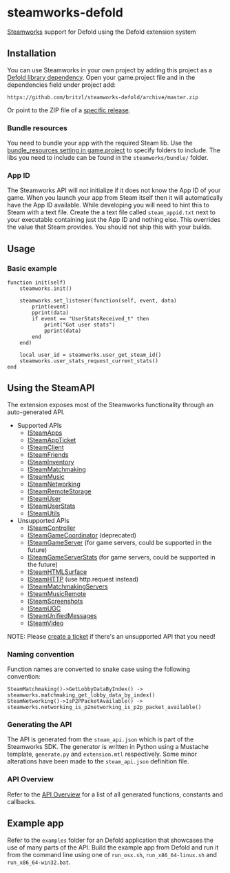 # steamworks-defold
[Steamworks](https://partner.steamgames.com/home) support for Defold using the Defold extension system

## Installation
You can use Steamworks in your own project by adding this project as a [Defold library dependency](http://www.defold.com/manuals/libraries/). Open your game.project file and in the dependencies field under project add:

	https://github.com/britzl/steamworks-defold/archive/master.zip

Or point to the ZIP file of a [specific release](https://github.com/britzl/steamworks-defold/releases).

### Bundle resources
You need to bundle your app with the required Steam lib. Use the [bundle_resources setting in game.project](https://www.defold.com/manuals/project-settings/#_project) to specify folders to include. The libs you need to include can be found in the `steamworks/bundle/` folder.

### App ID
The Steamworks API will not initialize if it does not know the App ID of your game. When you launch your app from Steam itself then it will automatically have the App ID available. While developing you will need to hint this to Steam with a text file. Create the a text file called `steam_appid.txt` next to your executable containing just the App ID and nothing else. This overrides the value that Steam provides. You should not ship this with your builds.

## Usage
### Basic example

	function init(self)
		steamworks.init()

		steamworks.set_listener(function(self, event, data)
			print(event)
			pprint(data)
			if event == "UserStatsReceived_t" then
				print("Got user stats")
				pprint(data)
			end
		end)

		local user_id = steamworks.user_get_steam_id()
		steamworks.user_stats_request_current_stats()
	end

## Using the SteamAPI
The extension exposes most of the Steamworks functionality through an auto-generated API.

* Supported APIs
  * [ISteamApps](https://partner.steamgames.com/doc/api/ISteamApps)
  * [ISteamAppTicket](https://partner.steamgames.com/doc/api/ISteamAppTicket)
  * [ISteamClient](https://partner.steamgames.com/doc/api/ISteamClient)
  * [ISteamFriends](https://partner.steamgames.com/doc/api/ISteamFriends)
  * [ISteamInventory](https://partner.steamgames.com/doc/api/ISteamInventory)
  * [ISteamMatchmaking](https://partner.steamgames.com/doc/api/ISteamMatchmaking)
  * [ISteamMusic](https://partner.steamgames.com/doc/api/ISteamMusic)
  * [ISteamNetworking](https://partner.steamgames.com/doc/api/ISteamNetworking)
  * [ISteamRemoteStorage](https://partner.steamgames.com/doc/api/ISteamRemoteStorage)
  * [ISteamUser](https://partner.steamgames.com/doc/api/ISteamUser)
  * [ISteamUserStats](https://partner.steamgames.com/doc/api/ISteamUserStats)
  * [ISteamUtils](https://partner.steamgames.com/doc/api/ISteamUtils)
* Unsupported APIs
  * [ISteamController](https://partner.steamgames.com/doc/api/ISteamController)
  * [ISteamGameCoordinator](https://partner.steamgames.com/doc/api/ISteamGameCoordinator) (deprecated)
  * [ISteamGameServer](https://partner.steamgames.com/doc/api/ISteamGameServer) (for game servers, could be supported in the future)
  * [ISteamGameServerStats](https://partner.steamgames.com/doc/api/ISteamGameServerStats) (for game servers, could be supported in the future)
  * [ISteamHTMLSurface](https://partner.steamgames.com/doc/api/ISteamHTMLSurface)
  * [ISteamHTTP](https://partner.steamgames.com/doc/api/ISteamHTTP) (use http.request instead)
  * [ISteamMatchmakingServers](https://partner.steamgames.com/doc/api/ISteamMatchmakingServers)
  * [ISteamMusicRemote](https://partner.steamgames.com/doc/api/ISteamMusicRemote)
  * [ISteamScreenshots](https://partner.steamgames.com/doc/api/ISteamScreenshots)
  * [ISteamUGC](https://partner.steamgames.com/doc/api/ISteamUGC)
  * [ISteamUnifiedMessages](https://partner.steamgames.com/doc/api/ISteamUnifiedMessages)
  * [ISteamVideo](https://partner.steamgames.com/doc/api/ISteamVideo)

NOTE: Please [create a ticket](https://github.com/britzl/steamworks-defold/issues/new) if there's an unsupported API that you need!

### Naming convention
Function names are converted to snake case using the following convention:

	SteamMatchmaking()->GetLobbyDataByIndex() -> steamworks.matchmaking_get_lobby_data_by_index()
	SteamNetworking()->IsP2PPacketAvailable() -> steamworks.networking_is_p2networking_is_p2p_packet_available()

### Generating the API
The API is generated from the `steam_api.json` which is part of the Steamworks SDK. The generator is written in Python using a Mustache template, `generate.py` and `extension.mtl` respectively. Some minor alterations have been made to the `steam_api.json` definition file.

### API Overview
Refer to the [API Overview](steamworks/api.md) for a list of all generated functions, constants and callbacks.

## Example app
Refer to the `examples` folder for an Defold application that showcases the use of many parts of the API. Build the example app from Defold and run it from the command line using one of `run_osx.sh`, `run_x86_64-linux.sh` and `run_x86_64-win32.bat`.

